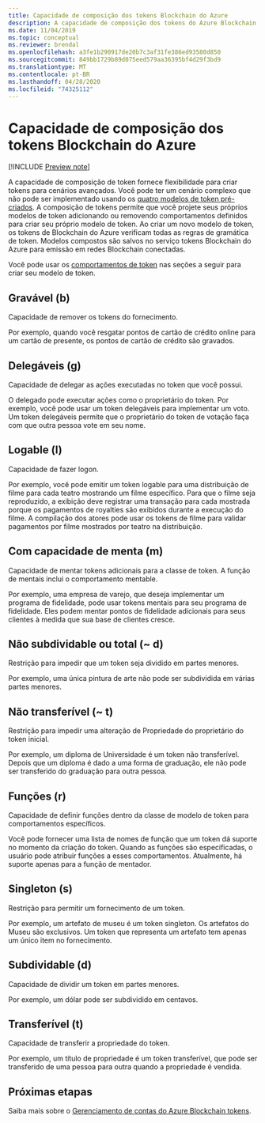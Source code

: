 ```yaml
---
title: Capacidade de composição dos tokens Blockchain do Azure
description: A capacidade de composição dos tokens do Azure Blockchain fornece flexibilidade para criar tokens para cenários avançados.
ms.date: 11/04/2019
ms.topic: conceptual
ms.reviewer: brendal
ms.openlocfilehash: a3fe1b290917de20b7c3af31fe386ed93580d850
ms.sourcegitcommit: 849bb1729b89d075eed579aa36395bf4d29f3bd9
ms.translationtype: MT
ms.contentlocale: pt-BR
ms.lasthandoff: 04/28/2020
ms.locfileid: "74325112"
---
```

# <a name="azure-blockchain-tokens-composability"></a>Capacidade de composição dos tokens Blockchain do Azure

[!INCLUDE [Preview note](./includes/preview.md)]

A capacidade de composição de token fornece flexibilidade para criar tokens para cenários avançados. Você pode ter um cenário complexo que não pode ser implementado usando os [quatro modelos de token pré-criados](templates.md#base-token-types). A composição de tokens permite que você projete seus próprios modelos de token adicionando ou removendo comportamentos definidos para criar seu próprio modelo de token. Ao criar um novo modelo de token, os tokens de Blockchain do Azure verificam todas as regras de gramática de token. Modelos compostos são salvos no serviço tokens Blockchain do Azure para emissão em redes Blockchain conectadas.

Você pode usar os [comportamentos de token](templates.md#token-behaviors) nas seções a seguir para criar seu modelo de token.

## <a name="burnable-b"></a>Gravável (b)

Capacidade de remover os tokens do fornecimento.

Por exemplo, quando você resgatar pontos de cartão de crédito online para um cartão de presente, os pontos de cartão de crédito são gravados.

## <a name="delegable-g"></a>Delegáveis (g)

Capacidade de delegar as ações executadas no token que você possui.

O delegado pode executar ações como o proprietário do token. Por exemplo, você pode usar um token delegáveis para implementar um voto. Um token delegáveis permite que o proprietário do token de votação faça com que outra pessoa vote em seu nome.

## <a name="logable-l"></a>Logable (l)

Capacidade de fazer logon.

Por exemplo, você pode emitir um token logable para uma distribuição de filme para cada teatro mostrando um filme específico. Para que o filme seja reproduzido, a exibição deve registrar uma transação para cada mostrada porque os pagamentos de royalties são exibidos durante a execução do filme. A compilação dos atores pode usar os tokens de filme para validar pagamentos por filme mostrados por teatro na distribuição.

## <a name="mint-able-m"></a>Com capacidade de menta (m)

Capacidade de mentar tokens adicionais para a classe de token. A função de mentais inclui o comportamento mentable.

Por exemplo, uma empresa de varejo, que deseja implementar um programa de fidelidade, pode usar tokens mentais para seu programa de fidelidade. Eles podem mentar pontos de fidelidade adicionais para seus clientes à medida que sua base de clientes cresce.  

## <a name="non-subdividable-or-whole-d"></a>Não subdividable ou total (~ d)

Restrição para impedir que um token seja dividido em partes menores.

Por exemplo, uma única pintura de arte não pode ser subdividida em várias partes menores. 

## <a name="non-transferable-t"></a>Não transferível (~ t)

Restrição para impedir uma alteração de Propriedade do proprietário do token inicial.

Por exemplo, um diploma de Universidade é um token não transferível. Depois que um diploma é dado a uma forma de graduação, ele não pode ser transferido do graduação para outra pessoa.

## <a name="roles-r"></a>Funções (r)

Capacidade de definir funções dentro da classe de modelo de token para comportamentos específicos.

Você pode fornecer uma lista de nomes de função que um token dá suporte no momento da criação do token. Quando as funções são especificadas, o usuário pode atribuir funções a esses comportamentos. Atualmente, há suporte apenas para a função de mentador.

## <a name="singleton-s"></a>Singleton (s)

Restrição para permitir um fornecimento de um token.

Por exemplo, um artefato de museu é um token singleton. Os artefatos do Museu são exclusivos. Um token que representa um artefato tem apenas um único item no fornecimento.

## <a name="subdividable-d"></a>Subdividable (d)

Capacidade de dividir um token em partes menores.

Por exemplo, um dólar pode ser subdividido em centavos.

## <a name="transferable-t"></a>Transferível (t)

Capacidade de transferir a propriedade do token.

Por exemplo, um título de propriedade é um token transferível, que pode ser transferido de uma pessoa para outra quando a propriedade é vendida.

## <a name="next-steps"></a>Próximas etapas

Saiba mais sobre o [Gerenciamento de contas do Azure Blockchain tokens](account-management.md).
